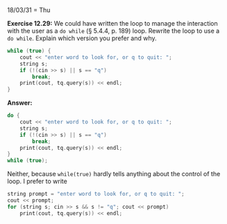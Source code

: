 18/03/31 = Thu

**Exercise 12.29:** We could have written the loop to manage the interaction with the user as a `do while` (§ 5.4.4, p. 189) loop. Rewrite the loop to use a `do while`. Explain which version you prefer and why.

```c++
while (true) {
	cout << "enter word to look for, or q to quit: ";
	string s;
	if (!(cin >> s) || s == "q")
		break;
	print(cout, tq.query(s)) << endl;
}
```

**Answer:**

```c++
do {
	cout << "enter word to look for, or q to quit: ";
	string s;
	if (!(cin >> s) || s == "q")
		break;
	print(cout, tq.query(s)) << endl;
}
while (true);
```

Neither, because `while(true)` hardly tells anything about the control of the loop. I prefer to write

```c++
string prompt = "enter word to look for, or q to quit: ";
cout << prompt;
for (string s; cin >> s && s != "q"; cout << prompt)
    print(cout, tq.query(s)) << endl;
```

